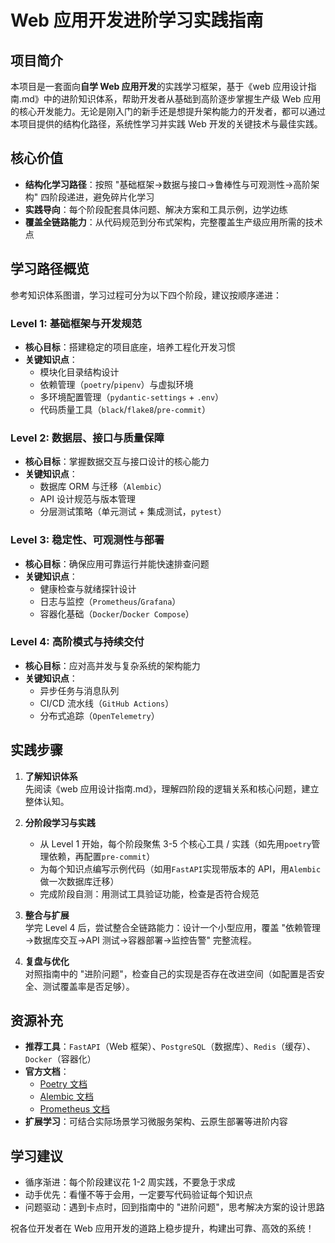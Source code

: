 # Web 应用开发进阶学习实践指南

## 项目简介

本项目是一套面向**自学 Web 应用开发**的实践学习框架，基于《web 应用设计指南.md》中的进阶知识体系，帮助开发者从基础到高阶逐步掌握生产级 Web 应用的核心开发能力。无论是刚入门的新手还是想提升架构能力的开发者，都可以通过本项目提供的结构化路径，系统性学习并实践 Web 开发的关键技术与最佳实践。

## 核心价值

- **结构化学习路径**：按照 "基础框架→数据与接口→鲁棒性与可观测性→高阶架构" 四阶段递进，避免碎片化学习
- **实践导向**：每个阶段配套具体问题、解决方案和工具示例，边学边练
- **覆盖全链路能力**：从代码规范到分布式架构，完整覆盖生产级应用所需的技术点

## 学习路径概览

参考知识体系图谱，学习过程可分为以下四个阶段，建议按顺序递进：

  

### Level 1: 基础框架与开发规范

- **核心目标**：搭建稳定的项目底座，培养工程化开发习惯
- **关键知识点**：
    - 模块化目录结构设计
    - 依赖管理（`poetry`/`pipenv`）与虚拟环境
    - 多环境配置管理（`pydantic-settings` + `.env`）
    - 代码质量工具（`black`/`flake8`/`pre-commit`）

### Level 2: 数据层、接口与质量保障

- **核心目标**：掌握数据交互与接口设计的核心能力
- **关键知识点**：
    - 数据库 ORM 与迁移（`Alembic`）
    - API 设计规范与版本管理
    - 分层测试策略（单元测试 + 集成测试，`pytest`）

### Level 3: 稳定性、可观测性与部署

- **核心目标**：确保应用可靠运行并能快速排查问题
- **关键知识点**：
    - 健康检查与就绪探针设计
    - 日志与监控（`Prometheus`/`Grafana`）
    - 容器化基础（`Docker`/`Docker Compose`）

### Level 4: 高阶模式与持续交付

- **核心目标**：应对高并发与复杂系统的架构能力
- **关键知识点**：
    - 异步任务与消息队列
    - CI/CD 流水线（`GitHub Actions`）
    - 分布式追踪（`OpenTelemetry`）

## 实践步骤

1. **了解知识体系**  
    先阅读《web 应用设计指南.md》，理解四阶段的逻辑关系和核心问题，建立整体认知。
    
2. **分阶段学习与实践**
    
    - 从 Level 1 开始，每个阶段聚焦 3-5 个核心工具 / 实践（如先用`poetry`管理依赖，再配置`pre-commit`）
    - 为每个知识点编写示例代码（如用`FastAPI`实现带版本的 API，用`Alembic`做一次数据库迁移）
    - 完成阶段自测：用测试工具验证功能，检查是否符合规范
3. **整合与扩展**  
    学完 Level 4 后，尝试整合全链路能力：设计一个小型应用，覆盖 "依赖管理→数据库交互→API 测试→容器部署→监控告警" 完整流程。
    
4. **复盘与优化**  
    对照指南中的 "进阶问题"，检查自己的实现是否存在改进空间（如配置是否安全、测试覆盖率是否足够）。
    

## 资源补充

- **推荐工具**：`FastAPI`（Web 框架）、`PostgreSQL`（数据库）、`Redis`（缓存）、`Docker`（容器化）
- **官方文档**：
    - [Poetry 文档](https://python-poetry.org/docs/)
    - [Alembic 文档](https://alembic.sqlalchemy.org/)
    - [Prometheus 文档](https://prometheus.io/docs/)
- **扩展学习**：可结合实际场景学习微服务架构、云原生部署等进阶内容

## 学习建议

- 循序渐进：每个阶段建议花 1-2 周实践，不要急于求成
- 动手优先：看懂不等于会用，一定要写代码验证每个知识点
- 问题驱动：遇到卡点时，回到指南中的 "进阶问题"，思考解决方案的设计思路

  

祝各位开发者在 Web 应用开发的道路上稳步提升，构建出可靠、高效的系统！
